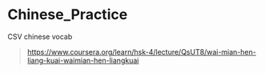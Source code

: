 # Chinese_Practice

CSV chinese vocab 

> https://www.coursera.org/learn/hsk-4/lecture/QsUT8/wai-mian-hen-liang-kuai-waimian-hen-liangkuai
 